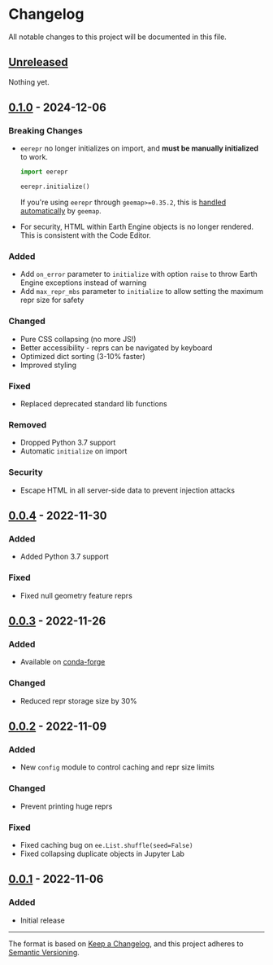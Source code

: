 # Changelog

All notable changes to this project will be documented in this file.

## [Unreleased]

Nothing yet.

## [0.1.0] - 2024-12-06

### Breaking Changes

- `eerepr` no longer initializes on import, and **must be manually initialized** to work.

    ```python
    import eerepr

    eerepr.initialize()
    ```

    If you're using `eerepr` through `geemap>=0.35.2`, this is [handled automatically](https://github.com/gee-community/geemap/pull/2183) by `geemap`.
- For security, HTML within Earth Engine objects is no longer rendered. This is consistent with the Code Editor.

### Added

- Add `on_error` parameter to `initialize` with option `raise` to throw Earth Engine exceptions instead of warning
- Add `max_repr_mbs` parameter to `initialize` to allow setting the maximum repr size for safety

### Changed

- Pure CSS collapsing (no more JS!)
- Better accessibility - reprs can be navigated by keyboard
- Optimized dict sorting (3-10% faster)
- Improved styling

### Fixed

- Replaced deprecated standard lib functions

### Removed

- Dropped Python 3.7 support
- Automatic `initialize` on import

### Security

- Escape HTML in all server-side data to prevent injection attacks

## [0.0.4] - 2022-11-30

### Added

- Added Python 3.7 support

### Fixed

- Fixed null geometry feature reprs

## [0.0.3] - 2022-11-26

### Added

- Available on [conda-forge](https://anaconda.org/conda-forge/eerepr)

### Changed

- Reduced repr storage size by 30%

## [0.0.2] - 2022-11-09

### Added

- New `config` module to control caching and repr size limits

### Changed

- Prevent printing huge reprs

### Fixed

- Fixed caching bug on `ee.List.shuffle(seed=False)`
- Fixed collapsing duplicate objects in Jupyter Lab

## [0.0.1] - 2022-11-06

### Added

- Initial release

---

The format is based on [Keep a Changelog](https://keepachangelog.com/en/1.1.0/),
and this project adheres to [Semantic Versioning](https://semver.org/spec/v2.0.0.html).

[unreleased]: https://github.com/aazuspan/eerepr/compare/v0.1.0...HEAD
[0.1.0]: https://github.com/aazuspan/eerepr/compare/v0.0.4...v0.1.0
[0.0.4]: https://github.com/aazuspan/eerepr/compare/v0.0.3...v0.0.4
[0.0.3]: https://github.com/aazuspan/eerepr/compare/v0.0.2...v0.0.3
[0.0.2]: https://github.com/aazuspan/eerepr/compare/v0.0.1...v0.0.2
[0.0.1]: https://github.com/aazuspan/eerepr/releases/tag/v0.0.1
